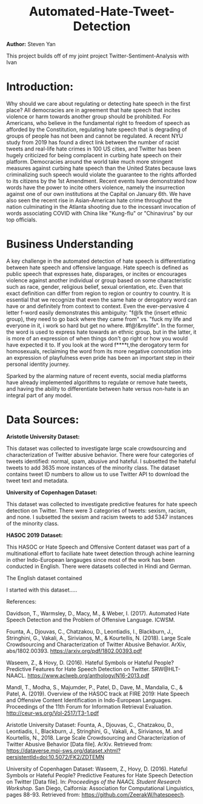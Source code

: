 <h1><center><font size="6">Automated-Hate-Tweet-Detection</font></center></h1>

**Author:**  Steven Yan

This project builds off of my joint project Twitter-Sentiment-Analysis with Ivan 

# Introduction:

Why should we care about regulating or detecting hate speech in the first place?  All democracies are in agreement that hate speech that incites violence or harm towards another group should be prohibited.  For Americans, who believe in the fundamental right to freedom of speech as afforded by the Constitution, regulating hate speech that is degrading of groups of people has not been and cannot be regulated. A recent NYU study from 2019 has found a direct link between the number of racist tweets and real-life hate crimes in 100 US cities, and Twitter has been hugely criticized for being complacent in curbing hate speech on their platform.  Democracies around the world take much more stringent measures against curbing hate speech than the United States because laws criminalizing such speech would violate the guarantee to the rights afforded to its citizens by the 1st Amendment.  Recent events have demonstrated how words have the power to incite others violence, namely the insurrection against one of our own institutions at the Capital on January 6th.  We have also seen the recent rise in Asian-American hate crime throughout the nation culminating in the Atlanta shooting due to the incessant invocation of words associating COVID with China like "Kung-flu" or "Chinavirus" by our top officials.


# Business Understanding

A key challenge in the automated detection of hate speech is differentiating between hate speech and offensive language. Hate speech is defined as public speech that expresses hate, disparages, or incites or encourages violence against another individual or group based on some characteristic such as race, gender, religious belief, sexual orientation, etc.  Even that exact definition can differ from region to region or country to country.  It is essential that we recognize that even the same hate or derogatory word can have or  and definitely from context to context. Even the ever-pervasive 4 letter f-word easily demonstrates this ambiguity:  "f@!k the (insert ethnic group), they need to go back where they came from" vs. "fuck my life and everyone in it, i work so hard but get no where. #f@!&mylife". In the former, the word is used to express hate towards an ethnic group, but in the latter, it is more of an expression of when things don't go right or how you would have expected it to.  If you look at the word f****t,the derogatory term for homosexuals, reclaiming the word from its more negative connotation into an expression of playfulness even pride has been an important step in their personal identity journey.

Sparked by the alarming nature of recent events, social media platforms have already implemented algorithms to regulate or remove hate tweets, and having the ability to differentiate between hate versus non-hate is an integral part of any model.


# Data Sources:

**Aristotle University Dataset:**

This dataset was collected to investigate large scale crowdsourcing and characterization of Twitter abusive behavior.  There were four categories of tweets identified: normal, spam, abusive and hateful.  I subsetted the hateful tweets to add 3635 more instances of the minority class.  The dataset contains tweet ID numbers to allow us to use Twitter API to download the tweet text and metadata.

**University of Copenhagen Dataset:**

This dataset was collected to investigate predictive features for hate speech detection on Twitter.  There were 3 categories of tweets:  sexism, racism, and none.  I subsetted the sexism and racism tweets to add 5347 instances of the minority class.

**HASOC 2019 Dataset:**

This HASOC or Hate Speech and Offensive Content dataset was part of a multinational effort to faciliate hate tweet detection through achine learning in other Indo-European langauges since most of the work has been conducted in English.  There were datasets collected in Hindi and German.

The English dataset contained 


I started with this dataset.....



References:

Davidson, T., Warmsley, D., Macy, M., & Weber, I. (2017). Automated Hate Speech Detection and the Problem of Offensive Language. ICWSM.

Founta, A., Djouvas, C., Chatzakou, D., Leontiadis, I., Blackburn, J., Stringhini, G., Vakali, A., Sirivianos, M., & Kourtellis, N. (2018). Large Scale Crowdsourcing and Characterization of Twitter Abusive Behavior. ArXiv, abs/1802.00393. https://arxiv.org/pdf/1802.00393.pdf

Waseem, Z., & Hovy, D. (2016). Hateful Symbols or Hateful People? Predictive Features for Hate Speech Detection on Twitter. SRW@HLT-NAACL. https://www.aclweb.org/anthology/N16-2013.pdf

Mandl, T., Modha, S., Majumder, P., Patel, D., Dave, M., Mandalia, C., & Patel, A. (2019). Overview of the HASOC track at FIRE 2019: Hate Speech and Offensive Content Identification in Indo-European Languages. Proceedings of the 11th Forum for Information Retrieval Evaluation. http://ceur-ws.org/Vol-2517/T3-1.pdf

Aristotle University Dataset:  Founta, A., Djouvas, C., Chatzakou, D., Leontiadis, I., Blackburn, J., Stringhini, G., Vakali, A., Sirivianos, M. and Kourtellis, N., 2018. Large Scale Crowdsourcing and Characterization of Twitter Abusive Behavior \[Data file\]. ArXiv. Retrieved from: https://dataverse.mpi-sws.org/dataset.xhtml?persistentId=doi:10.5072/FK2/ZDTEMN

University of Copenhagen Dataset:  Waseem, Z., Hovy, D. (2016). Hateful Symbols or Hateful People? Predictive Features for Hate Speech Detection on Twitter \[Data file\]. In: *Proceedings of the NAACL Student Research Workshop*. San Diego, Calfornia: Association for Computational Linguistics, pages 88-93. Retrieved from: https://github.com/ZeerakW/hatespeech.



